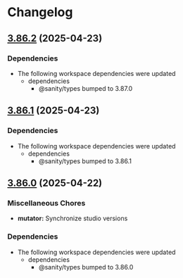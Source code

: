 # Changelog

## [3.86.2](https://github.com/sanity-io/sanity/compare/v3.86.1...v3.86.2) (2025-04-23)


### Dependencies

* The following workspace dependencies were updated
  * dependencies
    * @sanity/types bumped to 3.87.0

## [3.86.1](https://github.com/sanity-io/sanity/compare/v3.86.0...v3.86.1) (2025-04-23)


### Dependencies

* The following workspace dependencies were updated
  * dependencies
    * @sanity/types bumped to 3.86.1

## [3.86.0](https://github.com/sanity-io/sanity/compare/mutator-v3.85.1...mutator-v3.86.0) (2025-04-22)


### Miscellaneous Chores

* **mutator:** Synchronize studio versions


### Dependencies

* The following workspace dependencies were updated
  * dependencies
    * @sanity/types bumped to 3.86.0
